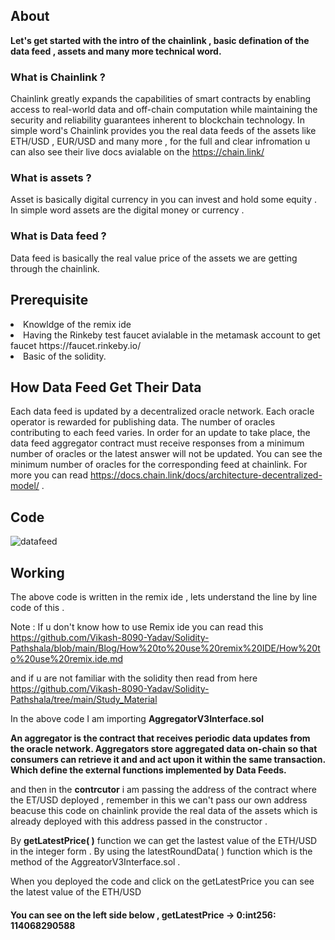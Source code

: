 ## About 

**Let's get started with the intro of the chainlink , basic defination of the data feed , assets and many more technical word.**

### What is Chainlink ?

  Chainlink greatly expands the capabilities of smart contracts by enabling access to real-world data and off-chain computation while maintaining the security and reliability guarantees inherent to blockchain technology.  In simple word's Chainlink provides you the real data feeds of the assets like ETH/USD , EUR/USD  and many more  , for the full and clear infromation u can also see their  live docs avialable on the https://chain.link/ 

### What is  assets ?

Asset is basically digital currency in you can invest  and hold some equity . In simple word assets are the digital money or currency .

### What is Data feed ?

Data feed is basically the real value price of the assets we are getting through the chainlink.

## Prerequisite

<li>Knowldge of the remix ide</li>
<li>Having the Rinkeby test faucet avialable in the metamask account   to get faucet https://faucet.rinkeby.io/<li>
Basic of the solidity.

## How Data Feed Get Their Data
Each data feed is updated by a decentralized oracle network. Each oracle operator is rewarded for publishing data. The number of oracles contributing to each feed varies. In order for an update to take place, the data feed aggregator contract must receive responses from a minimum number of oracles or the latest answer will not be updated. You can see the minimum number of oracles for the corresponding feed at chainlink.
For more you can read  https://docs.chain.link/docs/architecture-decentralized-model/    .

## Code 

![datafeed](https://user-images.githubusercontent.com/105157723/193408555-ec04ace6-04c5-4ec9-8b45-eb457cece95a.png)

## Working

The above code is written in the remix ide , lets understand the line by line code of this .

Note : If u don't know how to use Remix ide  you can read this https://github.com/Vikash-8090-Yadav/Solidity-Pathshala/blob/main/Blog/How%20to%20use%20remix%20IDE/How%20to%20use%20remix.ide.md

and if u are not familiar with the solidity then read from here https://github.com/Vikash-8090-Yadav/Solidity-Pathshala/tree/main/Study_Material

 In the above code I am importing **AggregatorV3Interface.sol**    

**An aggregator is the contract that receives periodic data updates from the oracle network. Aggregators store aggregated data on-chain so that consumers can retrieve it and and act upon it within the same transaction.   Which define the external functions implemented by Data Feeds.**

and then  in the **contrcutor** i am passing the address of the contract where the ET/USD deployed  , remember in this we can't pass our own address beacuse this code on chainlink provide the real data of the assets which is already deployed with this  address  passed in the constructor . 

By **getLatestPrice( )** function we can get  the lastest value of the ETH/USD in the  integer form  . By using the latestRoundData( ) function which is the method of the AggreatorV3Interface.sol . 

When you deployed the code and click on the getLatestPrice  you can see the latest value of the ETH/USD

#### You can see on the left side below  , getLatestPrice  -> 0:int256: 114068290588

